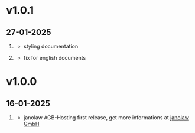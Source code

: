 # v1.0.1
## 27-01-2025

1. [](#improved)
    * styling documentation
  
2. [](#bugfix)
    * fix for english documents

# v1.0.0
## 16-01-2025

1. [](#new)
    * janolaw AGB-Hosting first release, get more informations at [janolaw GmbH](https://janolaw.de)
